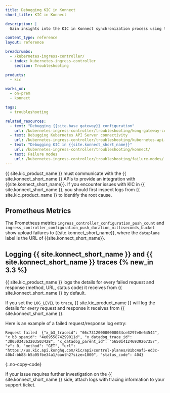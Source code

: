 ```yaml
---
title: Debugging KIC in Konnect
short_title: KIC in Konnect

description: |
  Gain insights into the KIC in Konnect synchronization process using traces.

content_type: reference
layout: reference

breadcrumbs:
  - /kubernetes-ingress-controller/
  - index: kubernetes-ingress-controller
    section: Troubleshooting

products:
  - kic

works_on:
  - on-prem
  - konnect

tags:
  - troubleshooting

related_resources:
  - text: "Debugging {{site.base_gateway}} configuration"
    url: /kubernetes-ingress-controller/troubleshooting/kong-gateway-configuration/
  - text: Debugging Kubernetes API Server connectivity
    url: /kubernetes-ingress-controller/troubleshooting/kubernetes-api-server/
  - text: "Debugging KIC in {{site.konnect_short_name}}"
    url: /kubernetes-ingress-controller/troubleshooting/konnect/
  - text: Failure modes
    url: /kubernetes-ingress-controller/troubleshooting/failure-modes/
---
```


{{ site.kic_product_name }} must communicate with the {{ site.konnect_short_name }} APIs to provide an integration with {{site.konnect_short_name}}. If you encounter issues with KIC in {{ site.konnect_short_name }}, you should first inspect logs from {{ site.kic_product_name }} to identify the root cause.

## Prometheus Metrics

The Prometheus metrics `ingress_controller_configuration_push_count` and `ingress_controller_configuration_push_duration_milliseconds_bucket` show upload failures to {{site.konnect_short_name}}, where the `dataplane` label is the URL of {{site.konnect_short_name}}.

## Logging {{ site.konnect_short_name }} and {{ site.konnect_short_name }} traces {% new_in 3.3 %}

{{ site.kic_product_name }} logs the details for every failed request and response (method, URL, status code) it receives from {{ site.konnect_short_name }} by default.

If you set the `LOG_LEVEL` to `trace`, {{ site.kic_product_name }} will log the details for _every_ request and response it receives from {{ site.konnect_short_name }}.

Here is an example of a failed request/response log entry:

```text
Request failed  {"x_b3_traceid": "66c731200000000034ce3297e8e64544", "x_b3_spanid": "4e6955874299011d", "x_datadog_trace_id": "3805034363203503428", "x_datadog_parent_id": "5650141246939267357", "v": 0, "method": "GET", "url": "https://us.kic.api.konghq.com/kic/api/control-planes/81bc4af5-ed3c-40b4-bb88-b5a05fbe34a1/oauth2?size=1000", "status_code": 404}
```
{:.no-copy-code}

If your issue requires further investigation on the {{ site.konnect_short_name }} side, attach logs with tracing information to your support ticket.   